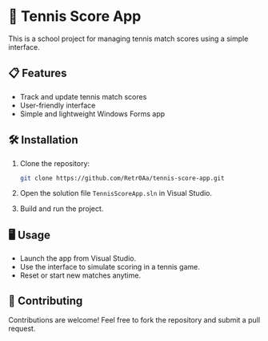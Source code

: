 ﻿# 🎾 Tennis Score App

This is a school project for managing tennis match scores using a simple interface.

## 📋 Features

- Track and update tennis match scores
- User-friendly interface
- Simple and lightweight Windows Forms app

## 🛠️ Installation

1. Clone the repository:

   ```bash
   git clone https://github.com/Retr0Aa/tennis-score-app.git
   ```

2. Open the solution file `TennisScoreApp.sln` in Visual Studio.

3. Build and run the project.

## 🖥️ Usage

- Launch the app from Visual Studio.
- Use the interface to simulate scoring in a tennis game.
- Reset or start new matches anytime.

## 🤝 Contributing

Contributions are welcome! Feel free to fork the repository and submit a pull request.
